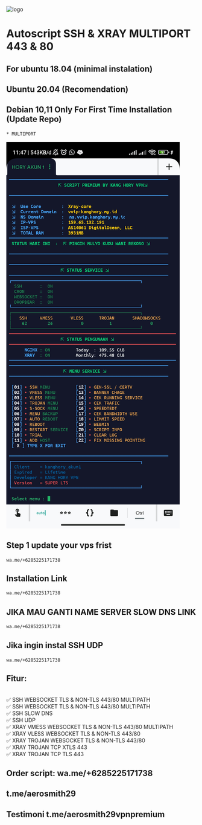 
![logo](https://raw.githubusercontent.com/aerosmith29/aaa/main/SS1.png)
# Autoscript SSH & XRAY MULTIPORT 443 & 80

## For ubuntu 18.04 (minimal instalation) 
## Ubuntu 20.04 (Recomendation) 
## Debian 10,11  Only For First Time Installation (Update Repo) <br>
```
* MULTIPORT
```
![logo](https://raw.githubusercontent.com/aerosmith29/aaa/main/SS2.jpg)
## Step 1 update your vps frist
```
wa.me/+6285225171738
 ```
## Installation Link<br>

  ```html
wa.me/+6285225171738
  ```
## JIKA MAU GANTI NAME SERVER SLOW DNS LINK<br>

  ```html
wa.me/+6285225171738
  ```  
## Jika ingin instal SSH UDP
```
wa.me/+6285225171738
 ```
## Fitur:
<br>
✅ SSH WEBSOCKET TLS & NON-TLS 443/80 MULTIPATH<br>
✅ SSH WEBSOCKET TLS & NON-TLS 443/80 MULTIPATH<br>
✅ SSH SLOW DNS<br>
✅ SSH UDP<br>
✅ XRAY VMESS WEBSOCKET TLS & NON-TLS 443/80 MULTIPATH<br>
✅ XRAY VLESS WEBSOCKET TLS & NON-TLS 443/80<br>
✅ XRAY TROJAN WEBSOCKET TLS & NON-TLS 443/80<br>
✅ XRAY TROJAN TCP XTLS 443<br>
✅ XRAY TROJAN TCP TLS 443<br>

## Order script: wa.me/+6285225171738
##  t.me/aerosmith29<br> 
## Testimoni     t.me/aerosmith29vpnpremium<br>
            
              
